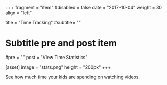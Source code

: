 +++
fragment = "item"
#disabled = false
date = "2017-10-04"
weight = 30
align = "left"

title = "Time Tracking"
#subtitle= ""

# Subtitle pre and post item
#pre = ""
post = "View Time Statistics"

[asset]
  image = "stats.png"
  height = "200px"
+++


See how much time your kids are spending on watching videos.
